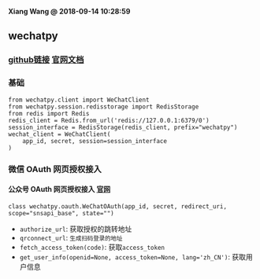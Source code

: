 **Xiang Wang @ 2018-09-14 10:28:59**

## wechatpy
### [github链接](https://github.com/jxtech/wechatpy) [官网文档](http://docs.wechatpy.org/zh_CN/master/)
### 基础
```
from wechatpy.client import WeChatClient
from wechatpy.session.redisstorage import RedisStorage
from redis import Redis
redis_client = Redis.from_url('redis://127.0.0.1:6379/0')
session_interface = RedisStorage(redis_client, prefix="wechatpy")
wechat_client = WeChatClient(
    app_id, secret, session=session_interface
)
```

### 微信 OAuth 网页授权接入
#### 公众号 OAuth 网页授权接入 [官网](http://docs.wechatpy.org/zh_CN/master/oauth.html#module-wechatpy.oauth)
`class wechatpy.oauth.WeChatOAuth(app_id, secret, redirect_uri, scope="snsapi_base", state="")`
* `authorize_url`: 获取授权的跳转地址
* `qrconnect_url`: `生成扫码登录的地址`
* `fetch_access_token(code)`: 获取`access_token`
* `get_user_info(openid=None, access_token=None, lang='zh_CN')`: 获取用户信息
